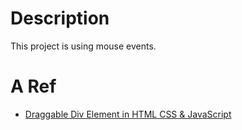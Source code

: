 # Description

This project is using mouse events.

# A Ref

+ [Draggable Div Element in HTML CSS & JavaScript](https://www.youtube.com/watch?v=8zcfIu3tyw4&ab_channel=CodingNepal)
